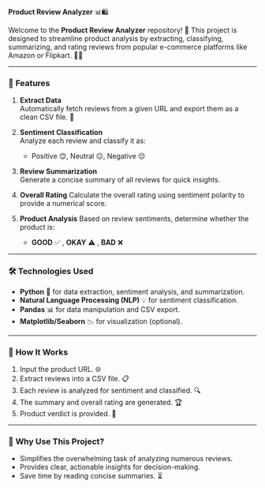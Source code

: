 **Product Review Analyzer** 📊🛍️

Welcome to the **Product Review Analyzer** repository! 🚀 This project is designed to streamline product analysis by extracting, classifying, summarizing, and rating reviews from popular e-commerce platforms like Amazon or Flipkart. 🛒✨ 

---

### 🌟 **Features**
1. **Extract Data**  
   Automatically fetch reviews from a given URL and export them as a clean CSV file.  🎯 

2. **Sentiment Classification**  
   Analyze each review and classify it as:  
   - Positive 😊, Neutral 😐, Negative 😔  

3. **Review Summarization**  
   Generate a concise summary of all reviews for quick insights.  

4. **Overall Rating**
   Calculate the overall rating using sentiment polarity to provide a numerical score.  

5. **Product Analysis** 
   Based on review sentiments, determine whether the product is:  
   - **GOOD** ✅ , **OKAY** ⚠️ , **BAD** ❌  

---

### 🛠️ **Technologies Used**
- **Python** 🐍 for data extraction, sentiment analysis, and summarization.  
- **Natural Language Processing (NLP)** 💡 for sentiment classification.  
- **Pandas** 📊 for data manipulation and CSV export.  
- **Matplotlib/Seaborn** 📉 for visualization (optional).  

---

### 🚀 **How It Works**
1. Input the product URL. 🌐  
2. Extract reviews into a CSV file. 📋  
3. Each review is analyzed for sentiment and classified. 🔍  
4. The summary and overall rating are generated. 🏆  
5. Product verdict is provided. 🛒  

---

### 🌈 **Why Use This Project?**
- Simplifies the overwhelming task of analyzing numerous reviews.  
- Provides clear, actionable insights for decision-making.
- Save time by reading concise summaries. ⏳  
